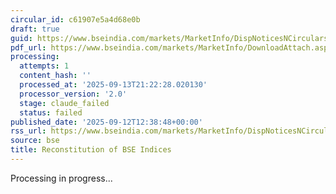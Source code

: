 ```yaml
---
circular_id: c61907e5a4d68e0b
draft: true
guid: https://www.bseindia.com/markets/MarketInfo/DispNoticesNCirculars.aspx?Noticeid={6FF14F56-8581-410C-8FDB-A280EAA9000C}&noticeno=20250912-86&dt=09/12/2025&icount=86&totcount=103&flag=0
pdf_url: https://www.bseindia.com/markets/MarketInfo/DownloadAttach.aspx?id=20250912-86&attachedId=42d99588-259d-494b-a517-d9201bb2b074
processing:
  attempts: 1
  content_hash: ''
  processed_at: '2025-09-13T21:22:28.020130'
  processor_version: '2.0'
  stage: claude_failed
  status: failed
published_date: '2025-09-12T12:38:48+00:00'
rss_url: https://www.bseindia.com/markets/MarketInfo/DispNoticesNCirculars.aspx?Noticeid={6FF14F56-8581-410C-8FDB-A280EAA9000C}&noticeno=20250912-86&dt=09/12/2025&icount=86&totcount=103&flag=0
source: bse
title: Reconstitution of BSE Indices
---
```


Processing in progress...